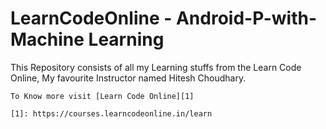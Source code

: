 # LearnCodeOnline - Android-P-with-Machine Learning
This Repository consists of all my Learning stuffs from the Learn Code Online, My favourite Instructor named Hitesh Choudhary.

    
    To Know more visit [Learn Code Online][1]
    
    [1]: https://courses.learncodeonline.in/learn
